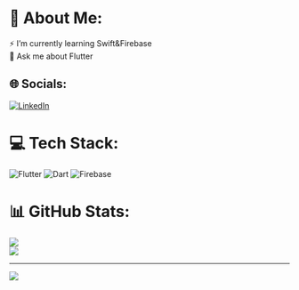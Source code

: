 # 💫 About Me:
⚡ I’m currently learning Swift&Firebase <br>💬 Ask me about Flutter 


## 🌐 Socials:
[![LinkedIn](https://img.shields.io/badge/LinkedIn-%230077B5.svg?logo=linkedin&logoColor=white)](https://linkedin.com/in/verchies) 

# 💻 Tech Stack:
![Flutter](https://img.shields.io/badge/Flutter-%2302569B.svg?style=for-the-badge&logo=Flutter&logoColor=white) ![Dart](https://img.shields.io/badge/dart-%230175C2.svg?style=for-the-badge&logo=dart&logoColor=white) ![Firebase](https://img.shields.io/badge/firebase-%23039BE5.svg?style=for-the-badge&logo=firebase)
# 📊 GitHub Stats:
![](https://github-readme-stats.vercel.app/api?username=Verchies&theme=dark&hide_border=true&include_all_commits=true&count_private=true)<br/> 
![](https://github-readme-stats.vercel.app/api/top-langs/?username=Verchies&theme=dark&hide_border=true&include_all_commits=true&count_private=true&layout=compact)

---
[![](https://visitcount.itsvg.in/api?id=Verchies&icon=0&color=0)](https://visitcount.itsvg.in)

<!-- Proudly created with GPRM ( https://gprm.itsvg.in ) -->
